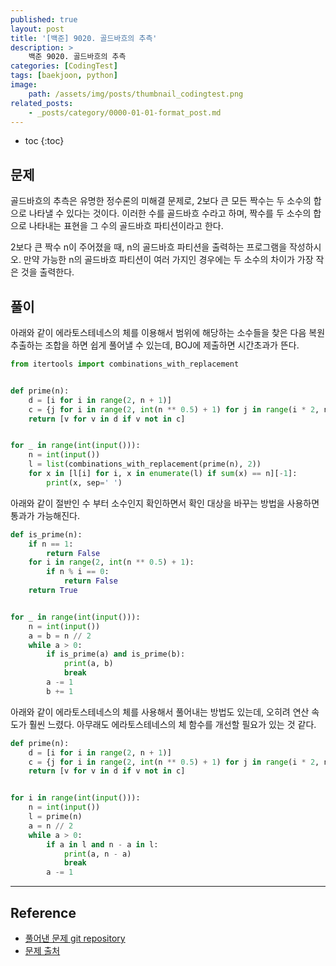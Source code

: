 ```yaml
---
published: true
layout: post
title: '[백준] 9020. 골드바흐의 추측'
description: >
    백준 9020. 골드바흐의 추측
categories: [CodingTest]
tags: [baekjoon, python]
image:
    path: /assets/img/posts/thumbnail_codingtest.png
related_posts:
    - _posts/category/0000-01-01-format_post.md
---
```

* toc
{:toc}

## 문제

골드바흐의 추측은 유명한 정수론의 미해결 문제로, 2보다 큰 모든 짝수는 두 소수의 합으로 나타낼 수 있다는 것이다. 이러한 수를 골드바흐 수라고 하며, 짝수를 두 소수의 합으로 나타내는 표현을 그 수의 골드바흐 파티션이라고 한다.  

2보다 큰 짝수 n이 주어졌을 때, n의 골드바흐 파티션을 출력하는 프로그램을 작성하시오. 만약 가능한 n의 골드바흐 파티션이 여러 가지인 경우에는 두 소수의 차이가 가장 작은 것을 출력한다.  

## 풀이

아래와 같이 에라토스테네스의 체를 이용해서 범위에 해당하는 소수들을 찾은 다음 복원추출하는 조합을 하면 쉽게 풀어낼 수 있는데, BOJ에 제출하면 시간초과가 뜬다.  

```python
from itertools import combinations_with_replacement


def prime(n):
    d = [i for i in range(2, n + 1)]
    c = {j for i in range(2, int(n ** 0.5) + 1) for j in range(i * 2, n + i, i)}
    return [v for v in d if v not in c]


for _ in range(int(input())):
    n = int(input())
    l = list(combinations_with_replacement(prime(n), 2))
    for x in [l[i] for i, x in enumerate(l) if sum(x) == n][-1]:
        print(x, sep=' ')
```

아래와 같이 절반인 수 부터 소수인지 확인하면서 확인 대상을 바꾸는 방법을 사용하면 통과가 가능해진다.  

```python
def is_prime(n):
    if n == 1:
        return False
    for i in range(2, int(n ** 0.5) + 1):
        if n % i == 0:
            return False
    return True


for _ in range(int(input())):
    n = int(input())
    a = b = n // 2
    while a > 0:
        if is_prime(a) and is_prime(b):
            print(a, b)
            break
        a -= 1
        b += 1
```

아래와 같이 에라토스테네스의 체를 사용해서 풀어내는 방법도 있는데, 오히려 연산 속도가 훨씬 느렸다. 아무래도 에라토스테네스의 체 함수를 개선할 필요가 있는 것 같다.  

```python
def prime(n):
    d = [i for i in range(2, n + 1)]
    c = {j for i in range(2, int(n ** 0.5) + 1) for j in range(i * 2, n + i, i)}
    return [v for v in d if v not in c]


for i in range(int(input())):
    n = int(input())
    l = prime(n)
    a = n // 2
    while a > 0:
        if a in l and n - a in l:
            print(a, n - a)
            break
        a -= 1
```

---
## Reference
- [풀어낸 문제 git repository](https://github.com/djccnt15/coding_test)
- [문제 출처](https://www.acmicpc.net/problem/9020)